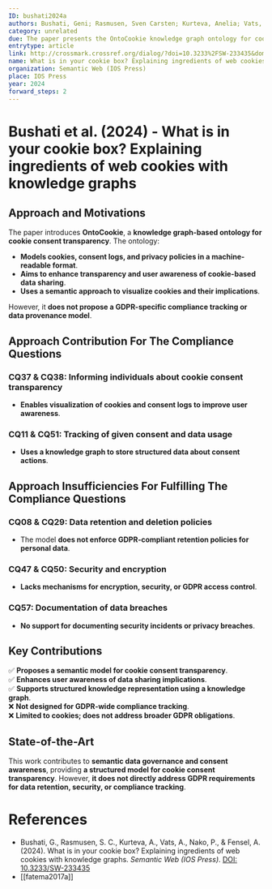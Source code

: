 ```yaml
---
ID: bushati2024a
authors: Bushati, Geni; Rasmusen, Sven Carsten; Kurteva, Anelia; Vats, Anurag; Nako, Petraq; Fensel, Anna
category: unrelated
due: The paper presents the OntoCookie knowledge graph ontology for cookie consent transparency. While it models cookie consent and improves transparency, it does not propose a GDPR-specific data provenance model or compliance tracking mechanism beyond cookies.
entrytype: article
link: http://crossmark.crossref.org/dialog/?doi=10.3233%2FSW-233435&domain=pdf&date_stamp=2023-08-21
name: What is in your cookie box? Explaining ingredients of web cookies with knowledge graphs
organization: Semantic Web (IOS Press)
place: IOS Press
year: 2024
forward_steps: 2
---
```


# Bushati et al. (2024) - What is in your cookie box? Explaining ingredients of web cookies with knowledge graphs

## Approach and Motivations

The paper introduces **OntoCookie**, a **knowledge graph-based ontology for cookie consent transparency**. The ontology:

- **Models cookies, consent logs, and privacy policies in a machine-readable format**.  
- **Aims to enhance transparency and user awareness of cookie-based data sharing**.  
- **Uses a semantic approach to visualize cookies and their implications**.  

However, it **does not propose a GDPR-specific compliance tracking or data provenance model**.

## Approach Contribution For The Compliance Questions

### **CQ37 & CQ38: Informing individuals about cookie consent transparency**  
- **Enables visualization of cookies and consent logs to improve user awareness**.  

### **CQ11 & CQ51: Tracking of given consent and data usage**  
- **Uses a knowledge graph to store structured data about consent actions**.  

## Approach Insufficiencies For Fulfilling The Compliance Questions

### **CQ08 & CQ29: Data retention and deletion policies**  
- The model **does not enforce GDPR-compliant retention policies for personal data**.  

### **CQ47 & CQ50: Security and encryption**  
- **Lacks mechanisms for encryption, security, or GDPR access control**.  

### **CQ57: Documentation of data breaches**  
- **No support for documenting security incidents or privacy breaches**.  

## Key Contributions

✅ **Proposes a semantic model for cookie consent transparency**.  
✅ **Enhances user awareness of data sharing implications**.  
✅ **Supports structured knowledge representation using a knowledge graph**.  
❌ **Not designed for GDPR-wide compliance tracking**.  
❌ **Limited to cookies; does not address broader GDPR obligations**.  

## State-of-the-Art

This work contributes to **semantic data governance and consent awareness**, providing **a structured model for cookie consent transparency**. However, **it does not directly address GDPR requirements for data retention, security, or compliance tracking**.

# References

- Bushati, G., Rasmusen, S. C., Kurteva, A., Vats, A., Nako, P., & Fensel, A. (2024). What is in your cookie box? Explaining ingredients of web cookies with knowledge graphs. *Semantic Web (IOS Press)*. [DOI: 10.3233/SW-233435](http://crossmark.crossref.org/dialog/?doi=10.3233%2FSW-233435&domain=pdf&date_stamp=2023-08-21)
- [[fatema2017a]]